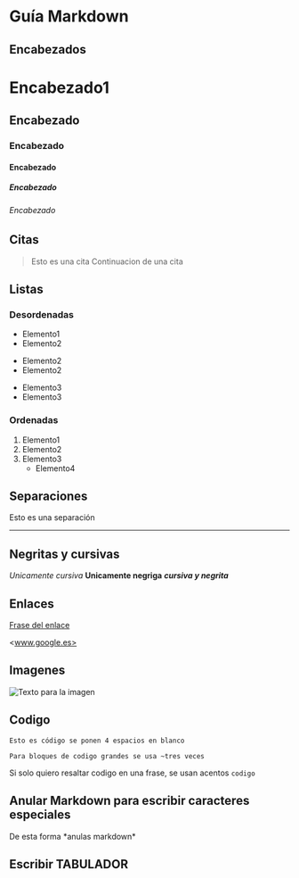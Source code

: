 # Guía Markdown

## Encabezados

# Encabezado1
## Encabezado
### Encabezado
#### Encabezado
##### Encabezado
###### Encabezado


## Citas
> Esto es una cita
> Continuacion de una cita


## Listas
### Desordenadas
- Elemento1
- Elemento2
* Elemento2
* Elemento2
+ Elemento3
+ Elemento3

### Ordenadas
1. Elemento1
2. Elemento2
3. Elemento3
	- Elemento4

## Separaciones
Esto es una separación
___

## Negritas y cursivas
*Unicamente cursiva*
**Unicamente negriga**
***cursiva y negrita***


## Enlaces
[Frase del enlace](www.google.es"Title")

<www.google.es>

## Imagenes
![Texto para la imagen](www.google.asdasd.jpg)

## Codigo
    Esto es código se ponen 4 espacios en blanco
~~~
Para bloques de codigo grandes se usa ~tres veces
~~~
Si solo quiero resaltar codigo en una frase, se usan acentos `codigo`


## Anular Markdown para escribir caracteres especiales
De esta forma \*anulas markdown*

## Escribir TABULADOR
&emsp;
